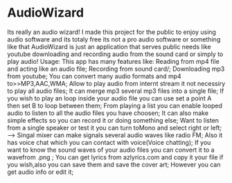 # AudioWizard
Its really an audio wizard!
I made this project for the public to enjoy using audio software and its totaly free its not a pro audio software or something like that AudioWizard is just an application that serves public needs
like youtube downloading and recording audio from the sound card
or simply to play audio!
Usage:
This app has many features like:
Reading from mp4 file and acting like an audio file;
Recording from sound card/\;
Downloading mp3 from youtube;
You can convert many audio formats and mp4 to>>MP3,AAC,WMA;
Allow to play audio from internt stream it not necessiry to play all audio files;
It can merge mp3 several mp3 files into a single file;
If you wish to play an loop inside your audio file you can use set a point A then set B to loop between them;
From playing a list you can enable looped audio to listen to all the audio files you have choosen;
It can also make simple effects so you can record it or doing something else;
Want to listen from a single speaker or test it you can turn toMono and select right or left;
<This was in Media..Now in Tools..>-->
Singal mixer can make signals several audio waves like radio FM;
Also it has voice chat which you can contact with voice(Voice chatting);
If you want to know the sound waves of your audio files you can convert it to a wavefrom .png ;
You can get lyrics from azlyrics.com and copy it
your file if you wish,also you can save them and save the cover art;
However you can get audio info or edit it;
